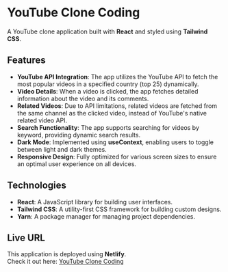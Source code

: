 # YouTube Clone Coding

A YouTube clone application built with **React** and styled using **Tailwind CSS**.

## Features
- **YouTube API Integration**: The app utilizes the YouTube API to fetch the most popular videos in a specified country (top 25) dynamically.
- **Video Details**: When a video is clicked, the app fetches detailed information about the video and its comments.
- **Related Videos**: Due to API limitations, related videos are fetched from the same channel as the clicked video, instead of YouTube's native related video API.
- **Search Functionality**: The app supports searching for videos by keyword, providing dynamic search results.
- **Dark Mode**: Implemented using **useContext**, enabling users to toggle between light and dark themes.
- **Responsive Design**: Fully optimized for various screen sizes to ensure an optimal user experience on all devices.

## Technologies
- **React**: A JavaScript library for building user interfaces.
- **Tailwind CSS**: A utility-first CSS framework for building custom designs.
- **Yarn**: A package manager for managing project dependencies.

## Live URL
This application is deployed using **Netlify**.  
Check it out here: [YouTube Clone Coding](https://gloria-mini-youtube.netlify.app/)